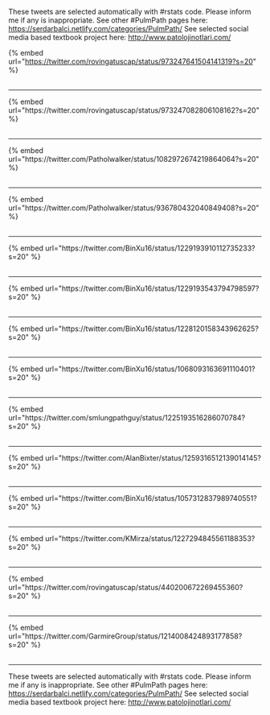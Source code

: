 

These tweets are selected automatically with #rstats code. Please inform me if any is inappropriate.
See other #PulmPath pages here: https://serdarbalci.netlify.com/categories/PulmPath/ 
See selected social media based textbook project here: http://www.patolojinotlari.com/

{% embed url="https://twitter.com/rovingatuscap/status/973247641504141319?s=20" %}<br>
<br>
<hr>
{% embed url="https://twitter.com/rovingatuscap/status/973247082806108162?s=20" %}<br>
<br>
<hr>
{% embed url="https://twitter.com/Patholwalker/status/1082972674219864064?s=20" %}<br>
<br>
<hr>
{% embed url="https://twitter.com/Patholwalker/status/936780432040849408?s=20" %}<br>
<br>
<hr>
{% embed url="https://twitter.com/BinXu16/status/1229193910112735233?s=20" %}<br>
<br>
<hr>
{% embed url="https://twitter.com/BinXu16/status/1229193543794798597?s=20" %}<br>
<br>
<hr>
{% embed url="https://twitter.com/BinXu16/status/1228120158343962625?s=20" %}<br>
<br>
<hr>
{% embed url="https://twitter.com/BinXu16/status/1068093163691110401?s=20" %}<br>
<br>
<hr>
{% embed url="https://twitter.com/smlungpathguy/status/1225193516286070784?s=20" %}<br>
<br>
<hr>
{% embed url="https://twitter.com/AlanBixter/status/1259316512139014145?s=20" %}<br>
<br>
<hr>
{% embed url="https://twitter.com/BinXu16/status/1057312837989740551?s=20" %}<br>
<br>
<hr>
{% embed url="https://twitter.com/KMirza/status/1227294845561188353?s=20" %}<br>
<br>
<hr>
{% embed url="https://twitter.com/rovingatuscap/status/440200672269455360?s=20" %}<br>
<br>
<hr>
{% embed url="https://twitter.com/GarmireGroup/status/1214008424893177858?s=20" %}<br>
<br>
<hr>


These tweets are selected automatically with #rstats code. Please inform me if any is inappropriate.
See other #PulmPath pages here: https://serdarbalci.netlify.com/categories/PulmPath/ 
See selected social media based textbook project here: http://www.patolojinotlari.com/

